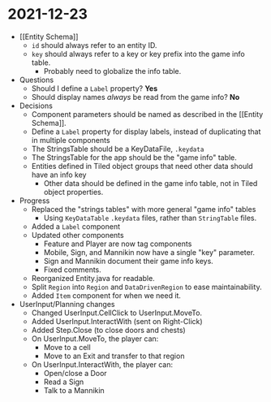 # 2021-12-23

- [[Entity Schema]]
	- `id` should always refer to an entity ID.
	- `key` should always refer to a key or key prefix into the game info table.
		- Probably need to globalize the info table.
- Questions
	- Should I define a `Label` property? **Yes**
	- Should display names _always_ be read from the game info? **No**
- Decisions
	- Component parameters should be named as described in the [[Entity Schema]].
	- Define a `Label` property for display labels, instead of duplicating that in multiple components
	- The StringsTable should be a KeyDataFile, `.keydata`
	- The StringsTable for the app should be the "game info" table.
	- Entities defined in Tiled object groups that need other data should have an info key
		- Other data should be defined in the game info table, not in Tiled object properties.
- Progress
	- Replaced the "strings tables" with more general "game info" tables
		- Using `KeyDataTable` `.keydata` files, rather than `StringTable` files.
	- Added a `Label` component
	- Updated other components
		- Feature and Player are now tag components
		- Mobile, Sign, and Mannikin now have a single "key" parameter.
		- Sign and Mannikin document their game info keys.
		- Fixed comments.
	- Reorganized Entity.java for readable.
	- Split `Region` into `Region` and `DataDrivenRegion` to ease maintainability.
	- Added `Item` component for when we need it.
- UserInput/Planning changes
	- Changed UserInput.CellClick to UserInput.MoveTo.
	- Added UserInput.InteractWith (sent on Right-Click)
	- Added Step.Close (to close doors and chests)
	- On UserInput.MoveTo, the player can:
		- Move to a cell
		- Move to an Exit and transfer to that region
	- On UserInput.InteractWith, the player can:
		- Open/close a Door
		- Read a Sign
		- Talk to a Mannikin